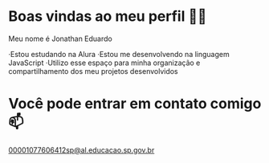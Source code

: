 # Boas vindas ao meu perfil 💙💙
Meu nome é Jonathan Eduardo

·Estou estudando na Alura
·Estou me desenvolvendo na linguagem JavaScript
·Utilizo esse espaço para minha organização e compartilhamento dos meu projetos desenvolvidos

# Você pode entrar em contato comigo 📫

00001077606412sp@al.educacao.sp.gov.br
